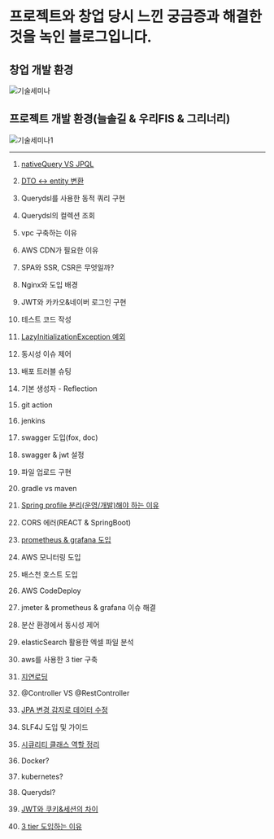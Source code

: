 # 프로젝트와 창업 당시 느낀 궁금증과 해결한 것을 녹인 블로그입니다.

## 창업 개발 환경

![기술세미나](https://github.com/greeneryjin/Engineering-Blog/assets/87289562/c22da220-21ed-4e01-89be-6f35c3fb41ce)

## 프로젝트 개발 환경(늘솔길 & 우리FIS & 그리너리)

![기술세미나1](https://github.com/greeneryjin/Concurrency_issue/assets/87289562/004400a6-868d-4365-8b11-35fad4dc6935)


----

1. [nativeQuery VS JPQL](https://github.com/greeneryjin/-/blob/main/nativeQuery%20VS%20JPQL.md)

2. [DTO <-> entity 변환](https://github.com/greeneryjin/Engineering-Blog/blob/main/DTO%20%3C-%3E%20entity%20%EB%B3%80%ED%99%98.md)

3. Querydsl를 사용한 동적 쿼리 구현

4. Querydsl의 컬렉션 조회

5. vpc 구축하는 이유

6. AWS CDN가 필요한 이유

7. SPA와 SSR, CSR은 무엇일까?

8. Nginx와 도입 배경

9. JWT와 카카오&네이버 로그인 구현

10. 테스트 코드 작성

11. [LazyInitializationException 예외](https://github.com/greeneryjin/Engineering-Blog/tree/main)

12. 동시성 이슈 제어

13. 배포 트러블 슈팅

14. 기본 생성자 - Reflection

15. git action

16. jenkins

17. swagger 도입(fox, doc)

18. swagger & jwt 설정

19. 파일 업로드 구현

20. gradle vs maven

21. [Spring profile 분리(운영/개발)해야 하는 이유](https://github.com/greeneryjin/Engineering-Blog/blob/main/Spring%20profile%20%EB%B6%84%EB%A6%AC.md)

22. CORS 에러(REACT & SpringBoot)

23. [prometheus & grafana 도입](https://github.com/greeneryjin/Engineering-Blog/blob/main/prometheus%20%26%20grafana%20%EB%8F%84%EC%9E%85.md)

24. AWS 모니터링 도입

25. 배스천 호스트 도입

26. AWS CodeDeploy

27. jmeter & prometheus & grafana 이슈 해결

28. 분산 환경에서 동시성 제어

29. elasticSearch 활용한 엑셀 파일 분석

30. aws를 사용한 3 tier 구축

31. [지연로딩]()

32. @Controller VS @RestController

33. [JPA 변경 감지로 데이터 수정](https://github.com/greeneryjin/Engineering-Blog/blob/main/JPA%20%EB%B3%80%EA%B2%BD%20%EA%B0%90%EC%A7%80%EB%A1%9C%20%EB%8D%B0%EC%9D%B4%ED%84%B0%20%EC%88%98%EC%A0%95.MD)

34. SLF4J 도입 및 가이드

35. [시큐리티 클래스 역할 정리](https://github.com/greeneryjin/Engineering-Blog/blob/main/%EC%8B%9C%ED%81%90%EB%A6%AC%ED%8B%B0%20%ED%81%B4%EB%9E%98%EC%8A%A4%20%EC%97%AD%ED%95%A0%20%EC%A0%95%EB%A6%AC.md)

36. Docker?

37. kubernetes?

38. Querydsl?

39. [JWT와 쿠키&세션의 차이](https://github.com/greeneryjin/Engineering-Blog/blob/main/JWT%EC%99%80%20%EC%BF%A0%ED%82%A4%26%EC%84%B8%EC%85%98%EC%9D%98%20%EC%B0%A8%EC%9D%B4.MD)

40. [3 tier 도입하는 이유]()

